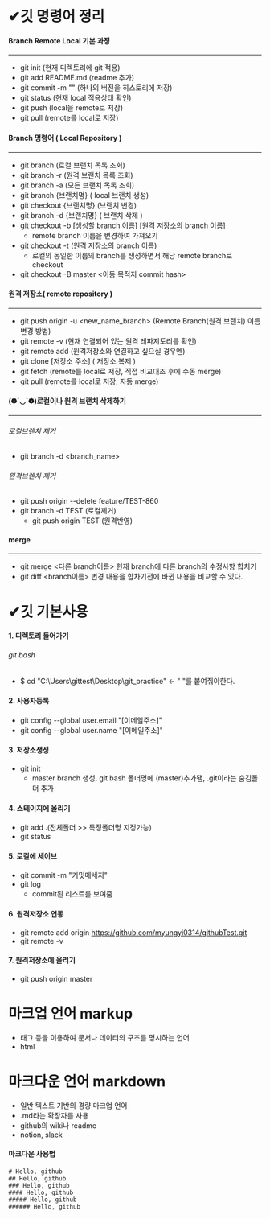 # ✔깃 명령어 정리

#### Branch Remote Local 기본 과정

---

- git init (현재 디렉토리에 git 적용)
- git add README.md (readme 추가)
- git commit -m "" (하나의 버전을 히스토리에 저장)
- git status (현재 local 적용상태 확인)
- git push (local을 remote로 저장)
- git pull (remote를 local로 저장)

#### Branch 명령어 ( Local Repository )
---
- git branch (로컬 브랜치 목록 조회)
- git branch -r (원격 브랜치 목록 조회)
- git branch -a (모든 브랜치 목록 조회)
- git branch {브랜치명} ( local 브랜치 생성)
- git checkout {브랜치명} (브랜치 변경)
- git branch -d {브랜치명} ( 브랜치 삭제 )
- git checkout -b  [생성할 branch 이름] [원격 저장소의 branch 이름] 
  - remote branch 이름을 변경하여 가져오기
- git checkout -t (원격 저장소의 branch 이름)
  - 로컬의 동일한 이름의 branch를 생성하면서 해당 remote branch로 checkout
- git checkout  -B master <이동 목적지 commit hash>

#### 원격 저장소( remote repository )

---

- git push origin -u <new_name_branch> (Remote Branch(원격 브랜치) 이름 변경 방법)
- git remote -v (현재 연결되어 있는 원격 레파지토리를 확인)
- git remote add <name> <url> (원격저장소와 연결하고 싶으실 경우엔)
- git clone [저장소 주소] ( 저장소 복제 )
- git fetch (remote를 local로 저장, 직접 비교대조 후에 수동 merge)
- git pull (remote를 local로 저장, 자동 merge)
  
#### (❁´◡`❁)로컬이나 원격 브랜치 삭제하기
---
###### 로컬브렌치 제거
- git branch -d <branch_name>
###### 원격브렌치 제거
- git push origin --delete feature/TEST-860
- git branch -d TEST (로컬제거)
    + git push origin TEST (원격반영)

#### merge
---
- git merge <다른 branch이름>   현재 branch에 다른 branch의 수정사항 합치기
- git diff <branch이름>    변경 내용을 합차기전에 바뀐 내용을 비교할 수 있다. 
                                              
# ✔깃 기본사용
#### 1. 디렉토리 들어가기

###### git bash
- $ cd "C:\Users\gittest\Desktop\git_practice"  <- " "를 붙여줘야한다.                                                 
                                                 
                                                 
#### 2. 사용자등록

- git config --global user.email "[이메일주소]"
- git config --global user.name "[이메일주소]"                                                 
#### 3. 저장소생성

- git init
  + master branch 생성, git bash 폴더명에 (master)추가됌, .git이라는 숨김폴더 추가                                       
#### 4. 스테이지에 올리기

- git add .(전체폴더 >> 특정폴더명 지정가능)
- git status
#### 5. 로컬에 세이브

- git commit -m "커밋메세지"
- git log 
  + commit된 리스트를 보여줌
#### 6. 원격저장소 연동

- git remote add origin https://github.com/myungyi0314/githubTest.git
- git remote -v
#### 7. 원격저장소에 올리기

- git push origin master 

                                         
# 마크업 언어 markup
- 태그 등을 이용하여 문서나 데이터의 구조를 명시하는 언어
- html
# 마크다운 언어 markdown
- 일반 텍스트 기반의 경량 마크업 언어
- .md라는 확장자를 사용
- github의 wiki나 readme
- notion, slack                                                   

#### 마크다운 사용법
```
# Hello, github
## Hello, github
### Hello, github
#### Hello, github
##### Hello, github
###### Hello, github
```
  
